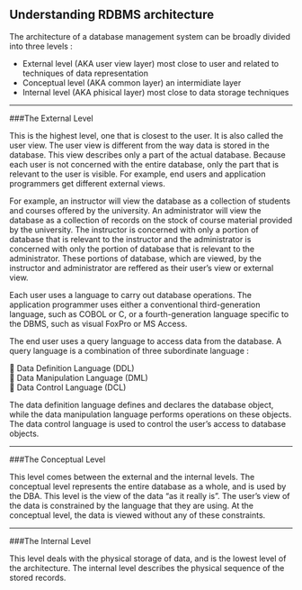 Understanding RDBMS architecture
---

The architecture of a database management system can be broadly divided into three levels : 
  - External level (AKA user view layer) most close to user and related to techniques of data representation
  - Conceptual level (AKA common layer) an intermidiate layer
  - Internal level (AKA phisical layer) most close to data storage techniques
  
---

###The External Level

This is the highest level, one that is closest to the user. It is also called the user view. The user view is different from the way data is stored in the database. This view describes only a part of the actual database. Because each user is not concerned with the entire database, only the part that is relevant to the user is visible. For example, end users and application programmers get different external views.

For example, an instructor will view the database as a collection of students and courses offered by the university. An administrator will view the database as a collection of records on the stock of course material provided by the university. The instructor is concerned with only a portion of database that is relevant to the instructor and the administrator is concerned with only the portion of database that is relevant to the administrator. These portions of database, which are viewed, by the instructor and administrator are reffered as their user’s view or external view.

Each user uses a language to carry out database operations. The application programmer uses either a conventional third-generation language, such as COBOL or C, or a fourth-generation language specific to the DBMS, such as visual FoxPro or MS Access.

The end user uses a query language to access data from the database. A query language is a combination of three subordinate language :

   Data Definition Language (DDL)<br>
   Data Manipulation Language (DML)<br>
   Data Control Language (DCL)<br>

The data definition language defines and declares the database object, while the data manipulation language performs operations on these objects. The data control language is used to control the user’s access to database objects.

---

###The Conceptual Level

This level comes between the external and the internal levels. The conceptual level represents the entire database as a whole, and is used by the DBA. This level is the view of the data “as it really is”. The user’s view of the data is constrained by the language that they are using. At the conceptual level, the data is viewed without any of these constraints.

---

###The Internal Level

This level deals with the physical storage of data, and is the lowest level of the architecture. The internal level describes the physical sequence of the stored records.

